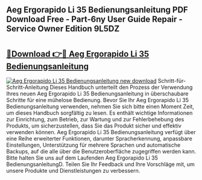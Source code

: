 ## Aeg Ergorapido Li 35 Bedienungsanleitung PDF Download Free - Part-6ny User Guide Repair - Service Owner Edition 9L5DZ

# <h2><a href="http://df3p3p.blite.top/?on=Aeg+Ergorapido+Li+35+Bedienungsanleitung">🔗Download 👉🔴 Aeg Ergorapido Li 35 Bedienungsanleitung</a></h2>

[![Aeg Ergorapido Li 35 Bedienungsanleitung new download](https://i.imgur.com/lujVjoI.png)](http://df3p3p.blite.top/?on=Aeg+Ergorapido+Li+35+Bedienungsanleitung)
Schritt-für-Schritt-Anleitung Dieses Handbuch unterteilt den Prozess der Verwendung Ihres neuen Aeg Ergorapido Li 35 Bedienungsanleitung in überschaubare Schritte für eine mühelose Bedienung. Bevor Sie Ihr Aeg Ergorapido Li 35 Bedienungsanleitung verwenden, nehmen Sie sich bitte einen Moment Zeit, um dieses Handbuch sorgfältig zu lesen. Es enthält wichtige Informationen zur Einrichtung, zum Betrieb, zur Wartung und zur Fehlerbehebung des Produkts, um sicherzustellen, dass Sie das Produkt sicher und effektiv verwenden können. Aeg Ergorapido Li 35 Bedienungsanleitung verfügt über eine Reihe erweiterter Funktionen, darunter Spracherkennung, anpassbare Einstellungen, Unterstützung für mehrere Sprachen und automatische Backups, auf die alle über die Benutzeroberfläche zugegriffen werden kann. Bitte halten Sie uns auf dem Laufenden Aeg Ergorapido Li 35 BedienungsanleitungD. Teilen Sie Ihr Feedback und Ihre Vorschläge mit, um unsere Produkte und Dienstleistungen zu verbessern.
